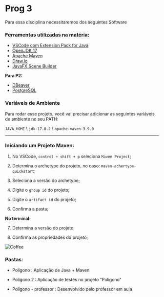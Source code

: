 
# Prog 3

Para essa disciplina necessitaremos dos seguintes Software

### Ferramentas utilizadas na matéria:

- [VSCode com Extension Pack for Java](https://code.visualstudio.com/download)
- [OpenJDK 17](https://openjdk.java.net/projects/jdk/17/)
- [Apache Maven](https://maven.apache.org/)
- [Draw.io](https://app.diagrams.net/)
- [JavaFX Scene Builder](https://www.oracle.com/java/technologies/javafxscenebuilder-1x-archive-downloads.html)

**Para P2:**
- [DBeaver](https://dbeaver.io/download/)
- [PostgreSQL](https://www.postgresql.org/)
### Variáveis de Ambiente

Para rodar esse projeto, você vai precisar adicionar as seguintes variáveis de ambiente no seu PATH:

`JAVA_HOME` \ 
`jdk-17.0.2` \ 
`apache-maven-3.9.0`


---
### Iniciando um Projeto Maven:

1. No VSCode, `control + shift + p` seleciona `Maven Project`;

2. Determina o archetype do projeto, no caso: `maven-achertype-quickstart`;

3. Seleciona a versão do archetype;

4. Digite o `group id` do projeto;

5. Digite o `artifact id` do projeto;

6. Confirma a pasta; 

**No terminal:**

7. Determina a versão do projeto;

8. Confirma as propriedades do projeto;

![Coffee](https://media0.giphy.com/media/4qdB4dY4xsKWc/giphy.gif?cid=ecf05e471t1mgste4tinqqsyy12tlv0rxw063p6ih7v31tjv&rid=giphy.gif&ct=g)

### Pastas:

- Poligono : Aplicação de Java + Maven

- Poligono 2 : Aplicação de testes no projeto "Poligono"

- Poligono - professor : Desenvolvido pelo professor em aula